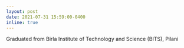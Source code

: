 ```yaml
---
layout: post
date: 2021-07-31 15:59:00-0400
inline: true
---
```

Graduated from Birla Institute of Technology and Science (BITS), Pilani
